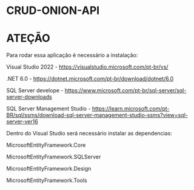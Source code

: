 # CRUD-ONION-API

# ATEÇÃO

Para rodar essa aplicação é necessário a instalação:

Visual Studio 2022 - https://visualstudio.microsoft.com/pt-br/vs/

.NET 6.0 - https://dotnet.microsoft.com/pt-br/download/dotnet/6.0

SQL Server develope - https://www.microsoft.com/pt-br/sql-server/sql-server-downloads

SQL Server Management Studio - https://learn.microsoft.com/pt-BR/sql/ssms/download-sql-server-management-studio-ssms?view=sql-server-ver16

Dentro do Visual Studio será necessário instalar as dependencias:

MicrosoftEntityFramework.Core

MicrosoftEntityFramework.SQLServer

MicrosoftEntityFramework.Design

MicrosoftEntityFramework.Tools

